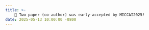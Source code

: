 ```yaml
---
title: >-
    🎉 Two paper (co-author) was early-accepted by MICCAI2025!
date: 2025-05-13 10:00:00 -0800
---
```

